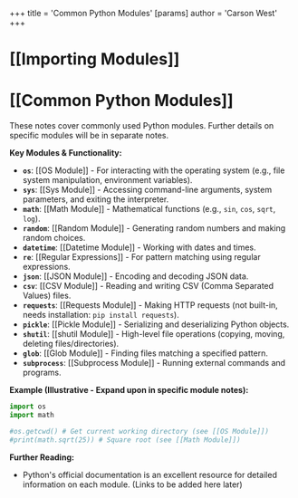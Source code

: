+++
 title = 'Common Python Modules'
[params]
	author = 'Carson West'
+++
# [[Importing Modules]]
# [[Common Python Modules]] 
These notes cover commonly used Python modules.  Further details on specific modules will be in separate notes.

**Key Modules & Functionality:**

* **`os`**:  [[OS Module]] - For interacting with the operating system (e.g., file system manipulation, environment variables).
* **`sys`**: [[Sys Module]] - Accessing command-line arguments, system parameters, and exiting the interpreter.
* **`math`**: [[Math Module]] - Mathematical functions (e.g., `sin`, `cos`, `sqrt`, `log`).
* **`random`**: [[Random Module]] - Generating random numbers and making random choices.
* **`datetime`**: [[Datetime Module]] - Working with dates and times.
* **`re`**: [[Regular Expressions]] - For pattern matching using regular expressions.
* **`json`**: [[JSON Module]] - Encoding and decoding JSON data.
* **`csv`**: [[CSV Module]] - Reading and writing CSV (Comma Separated Values) files.
* **`requests`**: [[Requests Module]] - Making HTTP requests (not built-in, needs installation: `pip install requests`).
* **`pickle`**: [[Pickle Module]] - Serializing and deserializing Python objects.
* **`shutil`**: [[shutil Module]] - High-level file operations (copying, moving, deleting files/directories).
* **`glob`**: [[Glob Module]] - Finding files matching a specified pattern.
* **`subprocess`**: [[Subprocess Module]] - Running external commands and programs.


**Example (Illustrative - Expand upon in specific module notes):**

```python
import os
import math

#os.getcwd() # Get current working directory (see [[OS Module]])
#print(math.sqrt(25)) # Square root (see [[Math Module]])

```

**Further Reading:**

* Python's official documentation is an excellent resource for detailed information on each module.  (Links to be added here later)

